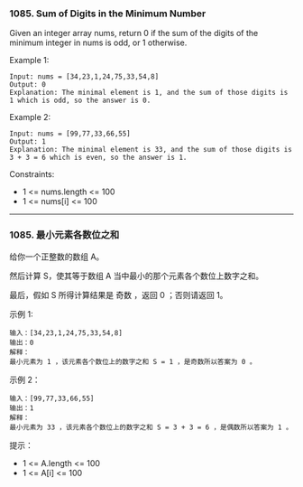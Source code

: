 ### 1085. Sum of Digits in the Minimum Number
Given an integer array nums, return 0 if the sum of the digits of the minimum integer in nums is odd, or 1 otherwise.



Example 1:

	Input: nums = [34,23,1,24,75,33,54,8]
	Output: 0
	Explanation: The minimal element is 1, and the sum of those digits is 1 which is odd, so the answer is 0.

Example 2:

	Input: nums = [99,77,33,66,55]
	Output: 1
	Explanation: The minimal element is 33, and the sum of those digits is 3 + 3 = 6 which is even, so the answer is 1.



Constraints:

* 1 <= nums.length <= 100
* 1 <= nums[i] <= 100

----

### 1085. 最小元素各数位之和
给你一个正整数的数组 A。

然后计算 S，使其等于数组 A 当中最小的那个元素各个数位上数字之和。

最后，假如 S 所得计算结果是 奇数 ，返回 0 ；否则请返回 1。



示例 1:

	输入：[34,23,1,24,75,33,54,8]
	输出：0
	解释：
	最小元素为 1 ，该元素各个数位上的数字之和 S = 1 ，是奇数所以答案为 0 。

示例 2：

	输入：[99,77,33,66,55]
	输出：1
	解释：
	最小元素为 33 ，该元素各个数位上的数字之和 S = 3 + 3 = 6 ，是偶数所以答案为 1 。



提示：

* 1 <= A.length <= 100
* 1 <= A[i] <= 100

